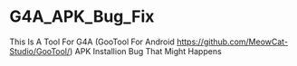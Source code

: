 # G4A_APK_Bug_Fix
This Is A Tool For G4A (GooTool For Android https://github.com/MeowCat-Studio/GooTool/) APK Installion Bug That Might Happens
